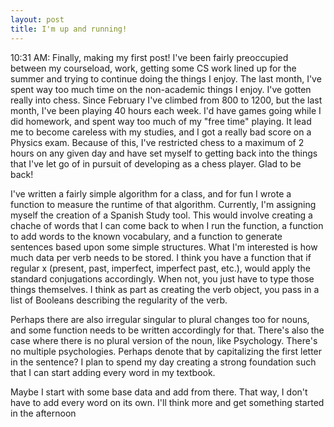```yaml
---
layout: post
title: I'm up and running!
---
```

10:31 AM:
Finally, making my first post! I've been fairly preoccupied between my courseload, work, getting some CS work lined up for the summer and trying to continue doing the things I enjoy. The last month, I've spent way too much time on the non-academic things I enjoy. I've gotten really into chess. Since February I've climbed from 800 to 1200, but the last month, I've been playing 40 hours each week. I'd have games going while I did homework, and spent way too much of my "free time" playing. It lead me to become careless with my studies, and I got a really bad score on a Physics exam. Because of this, I've restricted chess to a maximum of 2 hours on any given day and have set myself to getting back into the things that I've let go of in pursuit of developing as a chess player. Glad to be back! 

I've written a fairly simple algorithm for a class, and for fun I wrote a function to measure the runtime of that algorithm. Currently, I'm assigning myself the creation of a Spanish Study tool. This would involve creating a chache of words that I can come back to when I run the function, a function to add words to the known vocabulary, and a function to generate sentences based upon some simple structures. What I'm interested is how much data per verb needs to be stored. I think you have a function that if regular x (present, past, imperfect, imperfect past, etc.), would apply the standard conjugations accordingly. When not, you just have to type those things themselves. I think as part as creating the verb object, you pass in a list of Booleans describing the regularity of the verb. 

Perhaps there are also irregular singular to plural changes too for nouns, and some function needs to be written accordingly for that. There's also the case where there is no plural version of the noun, like Psychology. There's no multiple psychologies. Perhaps denote that by capitalizing the first letter in the sentence? I plan to spend my day creating a strong foundation such that I can start adding every word in my textbook. 

Maybe I start with some base data and add from there. That way, I don't have to add every word on its own. I'll think more and get something started in the afternoon
